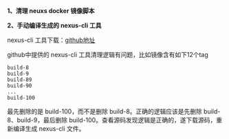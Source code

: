 **1、清理 neuxs docker 镜像脚本**

**2、手动编译生成的 nexus-cli 工具**



nexus-cli 工具下载：[github地址](https://github.com/mlabouardy/nexus-cli)

github中提供的 nexus-cli 工具清理逻辑有问题，比如镜像含有如下12个tag

```
build-8
build-9
build-89
build-90
...
build-100
```

最先删除的是 build-100，而不是删除 build-8。正确的逻辑应该是先删除 build-8、build-9，最后删除 build-100。查看源码发现逻辑是正确的，遂下载源码，重新编译生成 nexus-cli 文件。
